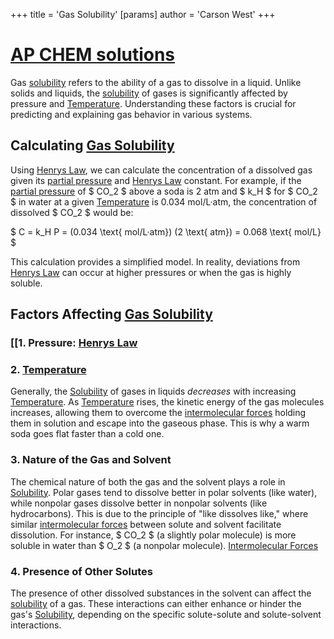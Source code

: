 +++
 title = 'Gas Solubility'
[params]
	author = 'Carson West'
+++
# [AP CHEM solutions](./../ap-chem-solutions/)

Gas [solubility](./../solubility/) refers to the ability of a gas to dissolve in a liquid.  Unlike solids and liquids, the [solubility](./../solubility/) of gases is significantly affected by pressure and [Temperature](./../temperature/). Understanding these factors is crucial for predicting and explaining gas behavior in various systems.

##  Calculating [Gas Solubility](./../gas-solubility/) 
Using [Henrys Law](./../henrys-law/), we can calculate the concentration of a dissolved gas given its [partial pressure](./../partial-pressure/) and [Henrys Law](./../henrys-law/) constant.  For example, if the [partial pressure](./../partial-pressure/) of  $ CO_2 $  above a soda is 2 atm and  $ k_H $  for  $ CO_2 $  in water at a given [Temperature](./../temperature/) is 0.034 mol/L·atm, the concentration of dissolved  $ CO_2 $  would be:

 $ C = k_H P = (0.034 \text{ mol/L·atm}) (2 \text{ atm}) = 0.068 \text{ mol/L} $ 


This calculation provides a simplified model.  In reality, deviations from [Henrys Law](./../henrys-law/) can occur at higher pressures or when the gas is highly soluble.
## Factors Affecting [Gas Solubility](./../gas-solubility/) 
### [[1. Pressure: [Henrys Law](./../henrys-law/)

### 2. [Temperature](./../temperature/)
Generally, the [Solubility](./../solubility/) of gases in liquids *decreases* with increasing [Temperature](./../temperature/).  As [Temperature](./../temperature/) rises, the kinetic energy of the gas molecules increases, allowing them to overcome the [intermolecular forces](./../intermolecular-forces/) holding them in solution and escape into the gaseous phase.  This is why a warm soda goes flat faster than a cold one.
### 3. Nature of the Gas and Solvent
The chemical nature of both the gas and the solvent plays a role in [Solubility](./../solubility/).  Polar gases tend to dissolve better in polar solvents (like water), while nonpolar gases dissolve better in nonpolar solvents (like hydrocarbons).  This is due to the principle of "like dissolves like," where similar [intermolecular forces](./../intermolecular-forces/) between solute and solvent facilitate dissolution.  For instance,  $ CO_2 $  (a slightly polar molecule) is more soluble in water than  $ O_2 $  (a nonpolar molecule).
[Intermolecular Forces](./../intermolecular-forces/)


### 4.  Presence of Other Solutes

The presence of other dissolved substances in the solvent can affect the [solubility](./../solubility/) of a gas.  These interactions can either enhance or hinder the gas's [Solubility](./../solubility/), depending on the specific solute-solute and solute-solvent interactions.
